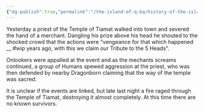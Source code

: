 ```yaml
---
{"dg-publish":true,"permalink":"/the-island-of-q-ba/history-of-the-island/newspaper-clippings/temple-of-tiamat-torched/"}
---
```



Yesterday a priest of the Temple of Tiamat walked into town and severed the hand of a merchant. Dangling his prize above his head he shouted to the shocked crowd that the actions were "vengeance for that which happened __ #wip years ago, with this we claim our Tribute to the 5 Heads". 

Onlookers were appalled at the event and as the mechants screams continued, a group of Humans spewed aggression at the priest, who was then defended by nearby Dragonborn claiming that the way of the temple was sacred.

It is unclear if the events are linked, but late last night a fire raged through the Temple of Tiamat, destroying it almost completely. At this time there are no known survivors.